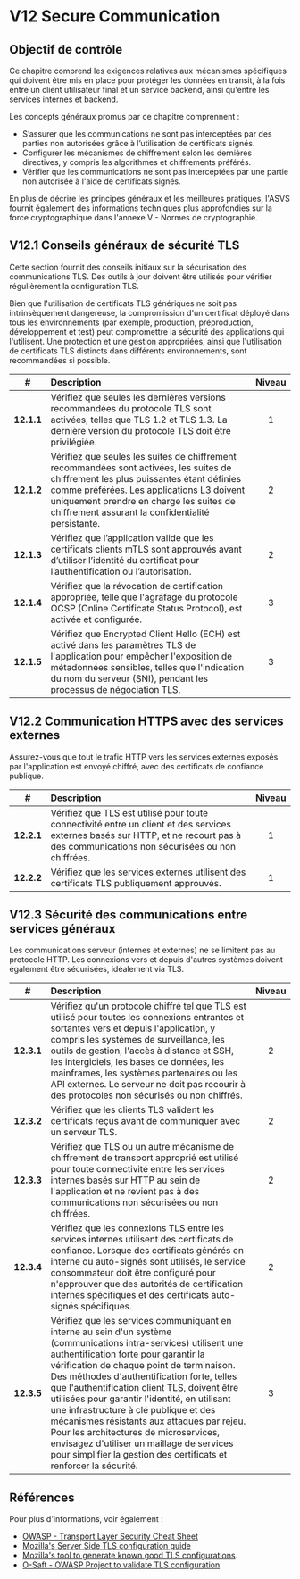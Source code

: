 # V12 Secure Communication

## Objectif de contrôle

Ce chapitre comprend les exigences relatives aux mécanismes spécifiques qui doivent être mis en place pour protéger les données en transit, à la fois entre un client utilisateur final et un service backend, ainsi qu'entre les services internes et backend.

Les concepts généraux promus par ce chapitre comprennent :

* S’assurer que les communications ne sont pas interceptées par des parties non autorisées grâce à l’utilisation de certificats signés.
* Configurer les mécanismes de chiffrement selon les dernières directives, y compris les algorithmes et chiffrements préférés.
* Vérifier que les communications ne sont pas interceptées par une partie non autorisée à l'aide de certificats signés.

En plus de décrire les principes généraux et les meilleures pratiques, l'ASVS fournit également des informations techniques plus approfondies sur la force cryptographique dans l'annexe V - Normes de cryptographie.

## V12.1 Conseils généraux de sécurité TLS

Cette section fournit des conseils initiaux sur la sécurisation des communications TLS. Des outils à jour doivent être utilisés pour vérifier régulièrement la configuration TLS.

Bien que l'utilisation de certificats TLS génériques ne soit pas intrinsèquement dangereuse, la compromission d'un certificat déployé dans tous les environnements (par exemple, production, préproduction, développement et test) peut compromettre la sécurité des applications qui l'utilisent. Une protection et une gestion appropriées, ainsi que l'utilisation de certificats TLS distincts dans différents environnements, sont recommandées si possible.

| # | Description | Niveau |
| :---: | :--- | :---: |
| **12.1.1** | Vérifiez que seules les dernières versions recommandées du protocole TLS sont activées, telles que TLS 1.2 et TLS 1.3. La dernière version du protocole TLS doit être privilégiée. | 1 |
| **12.1.2** | Vérifiez que seules les suites de chiffrement recommandées sont activées, les suites de chiffrement les plus puissantes étant définies comme préférées. Les applications L3 doivent uniquement prendre en charge les suites de chiffrement assurant la confidentialité persistante. | 2 |
| **12.1.3** | Vérifiez que l’application valide que les certificats clients mTLS sont approuvés avant d’utiliser l’identité du certificat pour l’authentification ou l’autorisation. | 2 |
| **12.1.4** | Vérifiez que la révocation de certification appropriée, telle que l'agrafage du protocole OCSP (Online Certificate Status Protocol), est activée et configurée. | 3 |
| **12.1.5** | Vérifiez que Encrypted Client Hello (ECH) est activé dans les paramètres TLS de l'application pour empêcher l'exposition de métadonnées sensibles, telles que l'indication du nom du serveur (SNI), pendant les processus de négociation TLS. | 3 |

## V12.2 Communication HTTPS avec des services externes

Assurez-vous que tout le trafic HTTP vers les services externes exposés par l'application est envoyé chiffré, avec des certificats de confiance publique.

| # | Description | Niveau |
| :---: | :--- | :---: |
| **12.2.1** | Vérifiez que TLS est utilisé pour toute connectivité entre un client et des services externes basés sur HTTP, et ne recourt pas à des communications non sécurisées ou non chiffrées. | 1 |
| **12.2.2** | Vérifiez que les services externes utilisent des certificats TLS publiquement approuvés. | 1 |

## V12.3 Sécurité des communications entre services généraux

Les communications serveur (internes et externes) ne se limitent pas au protocole HTTP. Les connexions vers et depuis d'autres systèmes doivent également être sécurisées, idéalement via TLS.

| # | Description | Niveau |
| :---: | :--- | :---: |
| **12.3.1** | Vérifiez qu'un protocole chiffré tel que TLS est utilisé pour toutes les connexions entrantes et sortantes vers et depuis l'application, y compris les systèmes de surveillance, les outils de gestion, l'accès à distance et SSH, les intergiciels, les bases de données, les mainframes, les systèmes partenaires ou les API externes. Le serveur ne doit pas recourir à des protocoles non sécurisés ou non chiffrés. | 2 |
| **12.3.2** | Vérifiez que les clients TLS valident les certificats reçus avant de communiquer avec un serveur TLS. | 2 |
| **12.3.3** | Vérifiez que TLS ou un autre mécanisme de chiffrement de transport approprié est utilisé pour toute connectivité entre les services internes basés sur HTTP au sein de l'application et ne revient pas à des communications non sécurisées ou non chiffrées. | 2 |
| **12.3.4** | Vérifiez que les connexions TLS entre les services internes utilisent des certificats de confiance. Lorsque des certificats générés en interne ou auto-signés sont utilisés, le service consommateur doit être configuré pour n'approuver que des autorités de certification internes spécifiques et des certificats auto-signés spécifiques. | 2 |
| **12.3.5** | Vérifiez que les services communiquant en interne au sein d'un système (communications intra-services) utilisent une authentification forte pour garantir la vérification de chaque point de terminaison. Des méthodes d'authentification forte, telles que l'authentification client TLS, doivent être utilisées pour garantir l'identité, en utilisant une infrastructure à clé publique et des mécanismes résistants aux attaques par rejeu. Pour les architectures de microservices, envisagez d'utiliser un maillage de services pour simplifier la gestion des certificats et renforcer la sécurité. | 3 |

## Références

Pour plus d'informations, voir également :

* [OWASP - Transport Layer Security Cheat Sheet](https://cheatsheetseries.owasp.org/cheatsheets/Transport_Layer_Security_Cheat_Sheet.html)
* [Mozilla's Server Side TLS configuration guide](https://wiki.mozilla.org/Security/Server_Side_TLS)
* [Mozilla's tool to generate known good TLS configurations](https://ssl-config.mozilla.org/).
* [O-Saft - OWASP Project to validate TLS configuration](https://owasp.org/www-project-o-saft/)
